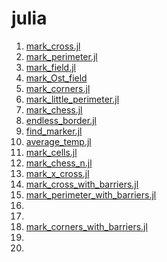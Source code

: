 # julia

1) [mark_cross.jl](https://github.com/aCurufinW/julia/blob/main/mark_cross.jl)
2) [mark_perimeter.jl](https://github.com/aCurufinW/julia/blob/main/mark_perimeter.jl)
3) [mark_field.jl](https://github.com/aCurufinW/julia/blob/main/mark_field.jl)
4) [mark_Ost_field](https://github.com/aCurufinW/julia/blob/main/mark_Ost_field.jl)
5) [mark_corners.jl](https://github.com/aCurufinW/julia/blob/main/mark_corners.jl)
6) [mark_little_perimeter.jl](https://github.com/aCurufinW/julia/blob/main/mark_little_perimeter.jl)
7) [mark_chess.jl](https://github.com/aCurufinW/julia/blob/main/mark_chess.jl)
8) [endless_border.jl](https://github.com/aCurufinW/julia/blob/main/endless_border.jl)
9) [find_marker.jl](https://github.com/aCurufinW/julia/blob/main/find_marker.jl)
10) [average_temp.jl](https://github.com/aCurufinW/julia/blob/main/average_temp.jl)
11) [mark_cells.jl](https://github.com/aCurufinw/julia/blob/main/mark_cells.jl)
12) [mark_chess_n.jl](https://github.com/aCurufinW/julia/blob/main/mark_chess_n.jl)
13) [mark_x_cross.jl](https://github.com/aCurufinW/julia/blob/main/mark_x_cross.jl)
14) [mark_cross_with_barriers.jl](https://github.com/aCurufinW/julia/blob/main/mark_cross_with_barriers.jl)
15) [mark_perimeter_with_barriers.jl](https://github.com/aCurufinW/julia/blob/main/mark_perimeter_with_barriers.jl)
16)
17)
18) [mark_corners_with_barriers.jl](https://github.com/aCurufinW/julia/blob/main/mark_corners_with_barriers.jl)
19)
20) 
